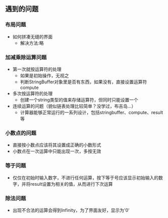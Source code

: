 ## 遇到的问题

### 布局问题
- 如何拼凑无缝的界面
  + 解决方法:略

### 加减乘除运算问题
- 第一次就按运算符的处理
  + 如果是初始操作，无视之
  + 判断StringBuffer对象里是否有东西，如果没有，直接设置运算符compute
- 多次按运算符的处理
  + 创建一个string类型的值来存储运算符，但同时只能设置一个
- 连续运算的问题（貌似链表处理比较简单？没学过，布吉岛...）
  + 计算器能够正常运行的一系列设计，包括stringbuffer、compute、result等

### 小数点的问题
- 直接按小数点应该将其设置成正确的小数形式
- 小数点在一次运算中只能出现一次，多按无效

### 等于问题
- 仅仅在初始时输入数字，不进行任何运算，按下等于号应该显示初始输入的数字，并将result设置为相关的值，从而进行下次运算

### 除法问题
- 出现不合法的运算会得到Infinity，为了界面友好，显示为'0'

